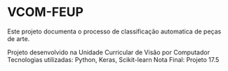 # VCOM-FEUP

Este projeto documenta o processo de classificação automatica de peças de arte.

Projeto desenvolvido na Unidade Curricular de Visão por Computador
Tecnologias utilizadas: Python, Keras, Scikit-learn
Nota Final: Projeto 17.5
